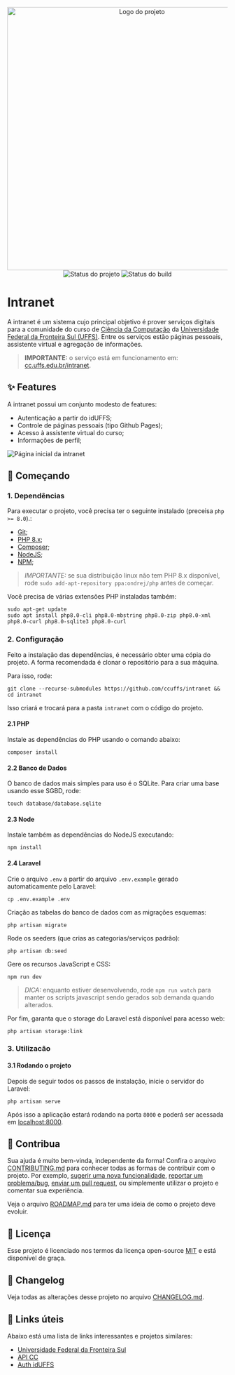<p align="center">
    <img width="600" src=".github/logo.png" title="Logo do projeto"><br />
    <img src="https://img.shields.io/maintenance/yes/2022?style=for-the-badge" title="Status do projeto">
    <img src="https://img.shields.io/github/workflow/status/ccuffs/intranet/ci.uffs.cc?label=Build&logo=github&logoColor=white&style=for-the-badge" title="Status do build">
</p>

# Intranet

A intranet é um sistema cujo principal objetivo é prover serviços digitais para a comunidade do curso de [Ciência da Computação](https://cc.uffs.edu.br) da [Universidade Federal da Fronteira Sul (UFFS)](https://www.uffs.edu.br). Entre os serviços estão páginas pessoais, assistente virtual e agregação de informações.

> **IMPORTANTE:** o serviço está em funcionamento em: [cc.uffs.edu.br/intranet](https://cc.uffs.edu.br/intranet).

## ✨ Features

A intranet possui um conjunto modesto de features:

-   Autenticação a partir do idUFFS;
-   Controle de páginas pessoais (tipo Github Pages);
-   Acesso à assistente virtual do curso;
-   Informações de perfil;

![Página inicial da intranet](.github/intranet-cc.png)

## 🚀 Começando

### 1. Dependências

Para executar o projeto, você precisa ter o seguinte instalado (preceisa `php >= 8.0`).:

-   [Git](https://git-scm.com);
-   [PHP 8.x](https://www.php.net/downloads);
-   [Composer](https://getcomposer.org/download/);
-   [NodeJS](https://nodejs.org/en/);
-   [NPM](https://www.npmjs.com/package/npm);

> _IMPORTANTE:_ se sua distribuição linux não tem PHP 8.x disponível, rode `sudo add-apt-repository ppa:ondrej/php` antes de começar.

Você precisa de várias extensões PHP instaladas também:

```
sudo apt-get update
sudo apt install php8.0-cli php8.0-mbstring php8.0-zip php8.0-xml php8.0-curl php8.0-sqlite3 php8.0-curl
```

### 2. Configuração

Feito a instalação das dependências, é necessário obter uma cópia do projeto. A forma recomendada é clonar o repositório para a sua máquina.

Para isso, rode:

```
git clone --recurse-submodules https://github.com/ccuffs/intranet && cd intranet
```

Isso criará e trocará para a pasta `intranet` com o código do projeto.

#### 2.1 PHP

Instale as dependências do PHP usando o comando abaixo:

```
composer install
```

#### 2.2 Banco de Dados

O banco de dados mais simples para uso é o SQLite. Para criar uma base usando esse SGBD, rode:

```
touch database/database.sqlite
```

#### 2.3 Node

Instale também as dependências do NodeJS executando:

```
npm install
```

#### 2.4 Laravel

Crie o arquivo `.env` a partir do arquivo `.env.example` gerado automaticamente pelo Laravel:

```
cp .env.example .env
```

Criação as tabelas do banco de dados com as migrações esquemas:

```
php artisan migrate
```

Rode os seeders (que crias as categorias/serviços padrão):

```
php artisan db:seed
```

Gere os recursos JavaScript e CSS:

```
npm run dev
```

> _DICA:_ enquanto estiver desenvolvendo, rode `npm run watch` para manter os scripts javascript sendo gerados sob demanda quando alterados.

Por fim, garanta que o storage do Laravel está disponível para acesso web:

```
php artisan storage:link
```

### 3. Utilizacão

#### 3.1 Rodando o projeto

Depois de seguir todos os passos de instalação, inicie o servidor do Laravel:

```
php artisan serve
```

Após isso a aplicação estará rodando na porta `8000` e poderá ser acessada em [localhost:8000](http://localhost:8000).

## 🤝 Contribua

Sua ajuda é muito bem-vinda, independente da forma! Confira o arquivo [CONTRIBUTING.md](CONTRIBUTING.md) para conhecer todas as formas de contribuir com o projeto. Por exemplo, [sugerir uma nova funcionalidade](https://github.com/ccuffs/intranet/issues/new?assignees=&labels=&template=feature_request.md&title=), [reportar um problema/bug](https://github.com/ccuffs/intranet/issues/new?assignees=&labels=bug&template=bug_report.md&title=), [enviar um pull request](https://github.com/ccuffs/hacktoberfest/blob/master/docs/tutorial-pull-request.md), ou simplemente utilizar o projeto e comentar sua experiência.

Veja o arquivo [ROADMAP.md](ROADMAP.md) para ter uma ideia de como o projeto deve evoluir.

## 🎫 Licença

Esse projeto é licenciado nos termos da licença open-source [MIT](https://choosealicense.com/licenses/mit) e está disponível de graça.

## 🧬 Changelog

Veja todas as alterações desse projeto no arquivo [CHANGELOG.md](CHANGELOG.md).

## 🧪 Links úteis

Abaixo está uma lista de links interessantes e projetos similares:

-   [Universidade Federal da Fronteira Sul](https://www.uffs.edu.br)
-   [API CC](https://github.com/ccuffs/api-cc)
-   [Auth idUFFS](https://github.com/ccuffs/auth-iduffs)
